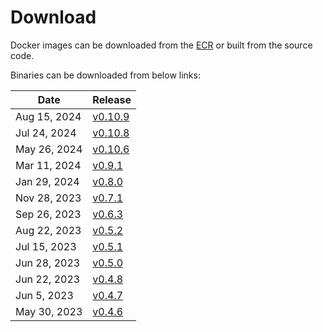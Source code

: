 # Download 

Docker images can be downloaded from the [ECR](https://gallery.ecr.aws/zinclabs/openobserve) or built from the source code.

Binaries can be downloaded from below links:


|Date         |Release                                                                        |
|-------------|-------------------------------------------------------------------------------|
|Aug 15, 2024 | [v0.10.9](https://github.com/openobserve/openobserve/releases/tag/v0.10.9)    |     
|Jul 24, 2024 | [v0.10.8](https://github.com/openobserve/openobserve/releases/tag/v0.10.8)    |
|May 26, 2024 | [v0.10.6](https://github.com/openobserve/openobserve/releases/tag/v0.10.6)    |
|Mar 11, 2024 | [v0.9.1](https://github.com/openobserve/openobserve/releases/tag/v0.9.1)      |
|Jan 29, 2024 | [v0.8.0](https://github.com/openobserve/openobserve/releases4tag/v0.8.0)      |
|Nov 28, 2023 | [v0.7.1](https://github.com/openobserve/openobserve/releases/tag/v0.7.1)      |
|Sep 26, 2023 | [v0.6.3](https://github.com/openobserve/openobserve/releases/tag/v0.6.3)      |
|Aug 22, 2023 | [v0.5.2](https://github.com/openobserve/openobserve/releases/tag/v0.5.2)      |
|Jul 15, 2023 | [v0.5.1](https://github.com/openobserve/openobserve/releases/tag/v0.5.1)      |
|Jun 28, 2023 | [v0.5.0](https://github.com/openobserve/openobserve/releases/tag/v0.5.0)      |
|Jun 22, 2023 | [v0.4.8](https://github.com/openobserve/openobserve/releases/tag/v0.4.8)      |
|Jun 5, 2023  | [v0.4.7](https://github.com/openobserve/openobserve/releases/tag/v0.4.7)       |
|May 30, 2023 | [v0.4.6](https://github.com/openobserve/openobserve/releases/tag/v0.4.6)      |